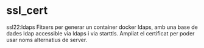 # ssl_cert

ssl22:ldaps Fitxers per generar un container docker ldaps, amb una base de dades ldap accessible via ldaps i via starttls. Ampliat el certificat per poder usar noms alternatius de server.
